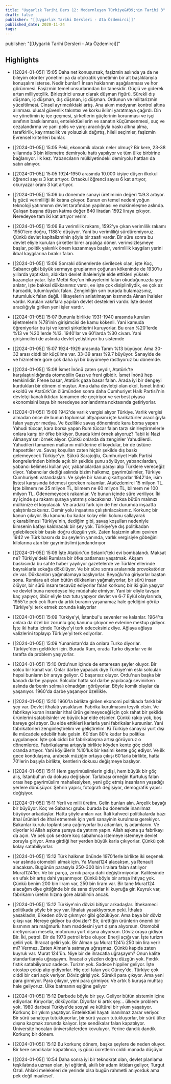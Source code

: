 ```yaml
---
title: "Uygarlık Tarihi Ders 12: Modernleşen Türkiye&#39;nin Tarihi 3"
draft: false
publisher: "[[Uygarlık Tarihi Dersleri - Ata Özdemirci]]"
published_date: 2020-11-24
tags:
---
```

publisher: "[[Uygarlık Tarihi Dersleri - Ata Özdemirci]]"


## Highlights
* [[2024-01-05]] 15:05  Daha net konuşursak, faşizmin aslında ya da ne bileyim otoriter yönetimi ya da otokratik yönetimin bir alt başlıklarıyla konuşalım isterse. Nedir bunlar? İnsan haklarının aşağılanması ve hor görünmesi. Faşizmin temel unsurlarından bir tanesidir. Güçlü ve giderek artan milliyetçilik. Birleştirici unsur olarak düşman figürü. Sürekli dış düşman, iç düşman, dış düşman, iç düşman. Ordunun ve militarizmin yüceltilmesi. Cinsel ayrımcılıktaki artış. Ana akım medyanın kontrol altına alınması. ulusal güvenlik takıntısı ve korku iklimi yaratmaya çağırdı. Din ve yönetimin iç içe geçmesi, şirketlerin güçlerinin korunması ve işçi sınıfının baskılanması, entelektüellerin ve sanatın küçümsenmesi, suç ve cezalandırma ve yani polis ve yargı aracılığıyla baskı altına alma, tarafkirlik, kayırmacılık ve yolsuzluk dağırtış, hileli seçimler, faşizmin Evrensel kriterleri bunlar.

* [[2024-01-05]] 15:05  Peki, ekonomik olarak neler olmuş? Bir kere, 23-38 yıllarında 3 bin kilometre demiryolu hattı yapılıyor ve tüm ülke birbirine bağlanıyor. İlk kez. Yabancıların mülkiyetindeki demiryolu hattları da satın alınıyor.

* [[2024-01-05]] 15:05  1924-1950 arasında 10.000 kişiye düşen ilkokul öğrenci sayısı 3 kat artıyor. Ortaokul öğrenci sayısı 6 kat artıyor, okuryazar oranı 3 kat artıyor.

* [[2024-01-05]] 15:06  bu dönemde sanayi üretiminin değeri %9.3 artıyor. İş gücü verimliliği iki katına çıkıyor. Bunun en temel nedeni yoğun teknoloji yatırımının devlet tarafından yapılması ve makineleşme aslında. Çalışan başına düşen katma değer 840 liradan 1592 liraya çıkıyor. Neredeyse tam iki kat artıyor verim.

* [[2024-01-05]] 15:06  Bu verimlilik rakamı, 1592'ye çıkan verimlilik rakamı 1950'lere doğru, 1188'e düşüyor. Yani bu verimliliği sürdüremiyoruz. Çünkü devlet kapitalizminin şöyle bir zaafı vardır. Bir süre sonra bu devlet eliyle kurulan şirketler birer arpalığa döner. verimsizleşmeye başlar, politik yakınlık önem kazanmaya başlar, verimlilik kaygıları yerini ikbal kaygılarına bırakır falan.

* [[2024-01-05]] 15:06  Sonraki dönemlerde sivrilecek olan, işte Koç, Sabancı gibi büyük sermaye gruplarının çoğunun kökeninde de 1930'lu yıllarda yaptıkları, aldıkları devlet ihaleleriyle elde ettikleri yüksek kazançlar yatar. İşte Metbi Koç'un hikayelerini falan okuduğunuzda şey anlatır, işte bakkal dükkanımız vardı, ee işte çok disiplinliydik, ee çok az harcadık, tutumluyduk falan. Zenginliğin sırrı burada bulamazsınız, tutumluluk falan değil. Hikayelerin anlatılmayan kısmında Alınan ihaleler vardır. Kurulan vakıflara yapılan devlet destekleri vardır. İşte devlet aracılığıyla girilen yeni işler vardır.

* [[2024-01-05]] 15:07  Bununla birlikte 1931-1940 arasında kurulan işletmelerin %78'inin girişimcisi de kamu kökenli. Yani kamuda öğreniyorlar bu işi ve kendi şirketlerini kuruyorlar. Bu oran %20'lerde %13 ve %20'lerde %13. 1940'lar ve 60'larda %30 civarı. Yani girişimcileri de aslında devlet yetiştiriyor bu sistemde

* [[2024-01-05]] 15:07  1924-1929 arasında Tarım %13 büyüyor. Ama 30-32 arası ciddi bir küçülme var. 33-39 arası %9.7 büyüyor. Sanayide de ve hizmetlere göre çok daha iyi bir büyümeye rastlıyoruz bu dönemde.

* [[2024-01-05]] 15:08  İsmet İnönü zaten şeydir, Atatürk'te karşılaştırıldığında otomobilin Gazı ve freni gibidir. İsmet İnönü hep temkinlidir. Frene basar, Atatürk gaza basar falan. Arada iyi bir dengeyi kurdukları bir dönem olmuştur. Ama daha devletçi olan ekol, İsmet İnönü ekoldü ve Atatürk'ün ölümünden sonra daha Cumhuriyet Halk Partisi'nin devletçi kanalı iktidarı tamamen ele geçiriyor ve serbest piyasa ekonomisini baya bir neredeyse sonlandırma noktasında getiriyorlar.

* [[2024-01-05]] 15:09  1942'de varlık vergisi alıyor Türkiye. Varlık vergisi almadan önce de bunun toplumsal altyapısını işte karikatürler aracılığıyla falan yapıyor medya. Ve özellikle savaş döneminde kara borsa yapan Yahudi tüccar, kara borsa yapan Rum tüccar falan tarzı sinirleştirmelerle onlara karşı bir öfke birikiyor. Burada kimi örnek alıyoruz? Tabii ki Nazi Almanya'sını örnek alıyor. Çünkü onlarda da zenginler Yahudilerdi. Yahudileri tamamen mallarını mülklerine el koydular, bir de üstüne hapsettiler vs. Savaş koşulları zaten hiçbir şekilde dış baskı gelemeyecek Türkiye'ye. Şükrü Sarajoğlu, Cumhuriyet Halk Partisi kongrelerinden birinde açık bir şekilde şunu söylüyor, yabancılardan, yabancı kelimesi kullanıyor, yabancılardan parayı alıp Türklere vereceğiz diyor. Yabancılar dediği aslında bizim halkımız, gayrimüslimler, Türkiye Cumhuriyeti vatandaşları. Ve şöyle bir kanun çıkartıyorlar 1942'de, isim listesi karşısında ödemesi gereken rakamlar. Ataözdemirci 15 milyon TL. İşte bilmem ne 25 milyon TL, bilmem ne 60 milyon TL, bilmem ne 100 milyon TL. Ödenemeyecek rakamlar. Ve bunun içinde süre veriliyor. İki ay içinde şu rakamı şuraya yatırmış olacaksınız. Yoksa bütün malınızı mülkinize el koyulacak. Ve aradaki fark için de her durumda inşaatta çalıştırılacaksınız. Demir yolu inşaatına çalıştırılacaksınız. Korkunç bir kanun çıkıyor. Bu kanunu bu kadar kolay elini kolunu sallayarak çıkarabilmesi Türkiye'nin, dediğim gibi, savaş koşulları nedeniyle kimsenin kafayı kaldıracak bir şey yok. Türkiye'ye dış politikadan gelebilecek bir baskı doğru düzgün yok. Zaten faşizmin altını çeviren 1942 ve Türk basını da bu şeylerin yanında, varlık vergisiyle göbeğini kilolarına atan bir gayrimüslimi jandandırıyor

* [[2024-01-05]] 15:09  İşte Atatürk'ün Selanik'teki evi bombalandı. Maksat ne? Türkiye'deki Rumlara bir öfke patlaması yaşatmak. Akşam baskısında bu sahte haber yayılıyor gazetelerde ve Türkler ellerinde bayraklarla sokağa dökülüyor. Ve bir süre sonra aralarında provokatörler de var. Dükkanları yağmalamaya başlıyorlar. Beyoğlu'na giriyorlar baştan sona. Rumlara ait olan bütün dükkanları yağmalıyorlar, bir sürü insan ölüyor, bir sürü insanı tecavüz ediyorlar falan korkunç bir iki gün yaşıyor ve devlet buna neredeyse hiç müdahale etmiyor. Yani bir eliyle tavşan kaç yapıyor, öbür eliyle tazı tutu yapıyor devlet ve 6-7 Eylül olaylarında, 1955'te pek çok Rum da artık buranın yaşanamaz hale geldiğini görüp Türkiye'yi terk etmek zorunda kalıyorlar

* [[2024-01-05]] 15:09  Türkiye'yi, İstanbul'u sevenler ve kalanlar. 1964'te onlara da özel bir zorunlu göç kanunu çıkıyor ve evlerine mektup gidiyor. İşte iki hafta içinde Türkiye'yi terk edeceksiniz diye. Ağlaya ağlaya valizlerini toplayıp Türkiye'yi terk ediyorlar.

* [[2024-01-05]] 15:09  Yunanistan'da da onlara Turko diyorlar. Türkiye'den geldikleri için. Burada Rum, orada Turko diyorlar ve iki tarafta da problem yaşıyorlar.

* [[2024-01-05]] 15:10  Ordu'nun içinde de enteresan şeyler oluyor. Bir solcu bir kanat var. Onlar darbe yapacak diye Türkiye'nin eski solcuları hepsi bunların bir araya geliyor. O başarısız oluyor. Ordu'nun başka bir kanadı darbe yapıyor. Solcular hatta sol darbe yapılacağı sevinirken aslında darbenin solmalı olmadığını görüyorlar. Böyle komik olaylar da yaşanıyor. 1960'da darbe yaşanıyor özellikle.

* [[2024-01-05]] 15:10  1960'la birlikte girilen ekonomi politikada farklı bir şey var. Devlet ithalatı yasaklasın. Fabrika kurulmasını teşvik etsin. Ve fabrikayı kuran insanlar ithal ürün gelmeyeceği için çok rahat bir şekilde ürünlerini satabilsinler ve büyük kar elde etsinler. Çünkü rakip yok, boş kareye gol atıyor. Bu elde ettikleri karlarla yeni fabrikalar kursunlar. Yani fabrikatörleri zenginleştirelim ve geliştirelim. Ki Türkiye sanayisi yurt dışı ile mücadele edebilir hale gelsin. 60'dan 80'e kadar bu politika uygulanıyor. İşte çok ciddi bir fabrikalaşma artışı görüyoruz o dönemlerde. Fabrikalaşma artışıyla birlikte köyden kente göç ciddi oranda artıyor. Yani köylülerin %10'luk bir kesimi kente göç ediyor. Ve ilk gece kondulaşma, arabesk müziğin ortaya çıkışı 60'larla birlikte, hatta 70'lerin başıyla birlikte, kentlerin dokusu değişmeye başlıyor.

* [[2024-01-05]] 15:11  Hem gayrimüslimlerin gidişi, hem büyük bir göç alış, İstanbul'un da dokusu değişiyor. Tarlabaşı örneğin Kurtuluş falan orası hep gayrimüslim mahallesiyken, yeni göç etmiş insanların yaşadığı yerlere dönüşüyor. Şehrin yapısı, fotoğrafı değişiyor, demografik yapısı değişiyor.

* [[2024-01-05]] 15:11  Yerli ve milli üretim. Gelin bunları alın. Arçelik bayağı bir büyüyor. Koç ve Sabancı grubu burada bu dönemde inanılmaz büyüyor arkadaşlar. Hatta şöyle anıları var. İtali kahveci politikalarda bazı ithal ürünleri de ithal etmemek için yerli sanayinin kurulması gerekiyor. Bakanlar kurulu toplantısına çağırıyorlar bu adamları, iş adamlarını. Ve diyorlar ki Allah aşkına şuraya da yatırım yapın. Allah aşkına şu fabrikayı da açın. Ve pek çok sektöre koç sabahınca istemeye istemeye devlet zoruyla giriyor. Ama girdiği her yerden büyük karla çıkıyorlar. Çünkü çok kolay satabiliyorlar.

* [[2024-01-05]] 15:12  Türk halkının önünde 1970'lerle birlikte iki seçenek var aslında otomobili almak için. Ya Murat124 alacaksın, ya Renault alacaksın. Bugünün parasıyla 250-300 bin liralara falan satılıyor Murat124'ler. Ve bir parça, zırnık parça dahi değiştirmiyorlar. Kalitesinde en ufak bir artış dahi yaşanmıyor. Çünkü böyle bir artışa ihtiyaç yok. Çünkü benim 200 bin liram var, 250 bin liram var. Bir tane Murat124 alacağım diye gittiğinde bir de sana diyorlar ki kuyruğa gir. Kuyruk var, fabrikanın üretim hızına göre alabilirsin ancak.

* [[2024-01-05]] 15:12  Türkiye'nin dövizi bitiyor arkadaşlar. İthekameci politikada şöyle bir şey var. İthalatı yasaklıyorsun peki. İthalatı yasakladın, ülkeden döviz çıkmıyor gibi gözüküyor. Ama baya bir döviz çıkışı var. Nereye gidiyor bu dövizler? Bir, ürettiğin ürünlerin önemli bir kısmının ara mağmurlu ham maddesini yurt dışına alıyorsun. Otomobil üretiyorsun mesela, motorunu yurt dışına alıyorsun. Döviz oraya gidiyor. Bir. İki, petrol. Bir de 1973 petrol krize oluyor. Enerji açığı var. İşte turizm geliri yok. İhracat geliri yok. Bir Alman şu Murat 124'ü 250 bin lira verir mi? Vermez. Zaten Alman'a satmaya uğraşmaz. Çünkü kapıda zaten kuyruk var. Murat 124'ün. Niye bir de ihracatla uğraşayım? Onun kalite standartlarıyla uğraşayım. İhracat o yüzden doğru düzgün yok. Fındık fıstık satabiliyoruz sadece. Turizm yok. Sadece hippiler geliyor. İşte otostop çekip alıp gidiyorlar. Hiç otel falan yok Güney'de. Türkiye çok ciddi bir cari açık veriyor. Döviz girişi yok. Sürekli para çıkıyor. Ama yeni para girmiyor. Para çıkıyor, yeni para girmiyor. Ve artık 5 kuruşa muhtaç hale geliyoruz. Ülke batmanın eşiğine geliyor

* [[2024-01-05]] 15:12  Darbede böyle bir şey. Geliyor bütün sistemin içine ediyorlar. Kırıyorlar, döküyorlar. Diyorlar ki artık şey... ülkede problem yok. 1980 darbesi Türkiye'de sosyal ve kültürel bir yıkım yaşatıyor. Korkunç bir yıkım yaşatıyor. Entelektüel hayatı inanılmaz zarar veriyor. Bir sürü sanatçıyı tutukluyorlar, bir sürü yazarı tutukluyorlar, bir sürü ülke dışına kaçmak zorunda kalıyor. İşte sendikalar falan kapatılıyor. Üniversite hocaları üniversitelerden kovuluyor. Yerine dandik dandik Korkunç bir dönem.

* [[2024-01-05]] 15:12  Bu korkunç dönem, başka şeylere de neden oluyor. Bir kere sendikalar kapatılınca, iş gücü ücretlerin ciddi manada düşüyor

* [[2024-01-05]] 10:54  Daha sonra iyi bir teknokrat olan, devlet planlama teşkilatında uzman olan, iyi eğitimli, akıllı bir adam iktidarı geliyor, Turgut Özal. Ahlaki melekeleri de yerinde olsa bugün rahmetli anıyorduk ama pek değil maalesef.

